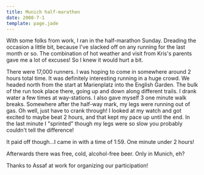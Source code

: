 ```yaml
---
title: Munich half-marathon
date: 2008-7-1
template: page.jade
---
```


With some folks from work, I ran in the half-marathon Sunday. Dreading
the occasion a little bit, because I've slacked off on any running for
the last month or so. The combination of hot weather and visit from Kris's
parents gave me a lot of excuses! So I knew it would hurt a bit.
  
  
There were 17,000 runners. I was hoping to come in somewhere around 2
hours total time. It was definitely interesting running in a huge crowd.
We headed north from the start at Marienplatz into the English Garden.
The bulk of the run took place there, going up and down along different
trails. I drank water a few times at way-stations. I also gave myself 3
one minute walk breaks. Somewhere after the half-way mark, my legs were
running out of gas. Oh well, just have to crank through! I looked at my
watch and got excited to maybe beat 2 hours, and that kept my pace up until
the end. In the last minute I "sprinted" though my legs were so slow you
probably couldn't tell the difference!
  
  
It paid off though...I came in with a time of 1:59\. One minute under 2
hours!
  
  
Afterwards there was free, cold, alcohol-free beer. Only in Munich, eh?
  
  
Thanks to Assaf at work for organizing our participation!
